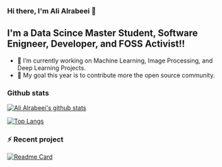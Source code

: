 ### Hi there, I'm Ali Alrabeei  👋


## I'm a Data Scince Master Student, Software Enigneer, Developer, and FOSS Activist!!

- 🔭 I’m currently working on Machine Learning, Image Processing, and Deep Learning Projects.
- 🌱 My goal this year is to contribute more the open source community.


### Github stats
[![Ali Alrabeei's github stats](https://github-readme-stats.vercel.app/api?username=ali-commits&theme=react&show_icons=true)](https://github.com/ali-commits)

[![Top Langs](https://github-readme-stats.vercel.app/api/top-langs/?username=ali-commits&theme=react&layout=compact&show_icons=true)](https://github.com/ali-commits)

### :zap: Recent project</summary>
[![Readme Card](https://github-readme-stats.vercel.app/api/pin/?username=ali-commits&repo=ML-FingersCounter)](https://github.com/ali-commits/ML-FingersCounter)


